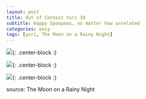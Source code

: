 ```yaml
---
layout: post
title: Out of Context Yuri 39
subtitle: Happy Spoopmas, no matter how unrelated
categories: oocy
tags: [yuri, The Moon on a Rainy Night]
---
```




![](https://imgur.com/8hJG52L.png){: .center-block :}

![](https://imgur.com/UvtaDgn.png){: .center-block :}

![](https://imgur.com/bovsomU.png){: .center-block :}

source: The Moon on a Rainy Night
